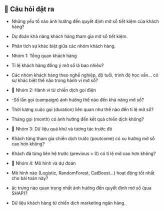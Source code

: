

## 🧾 Câu hỏi đặt ra

- Những yếu tố nào ảnh hưởng đến quyết định mở sổ tiết kiệm của khách hàng?
- Dự đoán khả năng khách hàng tham gia mở sổ tiết kiệm.
- Phân tích sự khác biệt giữa các nhóm khách hàng.
- Nhóm 1: Tổng quan khách hàng
- Tỉ lệ khách hàng đồng ý mở sổ là bao nhiêu?
- Các nhóm khách hàng theo nghề nghiệp, độ tuổi, trình độ học vấn... có sự khác biệt thế nào trong hành vi mở sổ?
- 📌 Nhóm 2: Hành vi từ chiến dịch gọi điện
- -Số lần gọi (campaign) ảnh hưởng thế nào đến khả năng mở sổ?

- Thời lượng cuộc gọi (duration) liên quan như thế nào đến tỉ lệ mở sổ?

- Tháng gọi (month) có ảnh hưởng đến kết quả chiến dịch không?

- 📌 Nhóm 3: Dữ liệu quá khứ và tương tác trước đó
- Khách từng tham gia chiến dịch trước (poutcome) có xu hướng mở sổ cao hơn không?

- Khách đã từng liên hệ trước (previous > 0) có tỉ lệ mở cao hơn không?

- 📌 Nhóm 4: Mô hình và dự đoán
- Mô hình nào (Logistic, RandomForest, CatBoost...) hoạt động tốt nhất cho bài toán này?

- ặc trưng nào quan trọng nhất ảnh hưởng đến quyết định mở sổ (qua SHAP)?

- Dữ liệu khách hàng từ chiến dịch marketing ngân hàng.